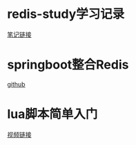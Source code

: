 # redis-study学习记录

[笔记链接](https://wendongchao.notion.site/a87303d392d143619e1c748a2a3d4443?v=7058045e88a74f549984d2004cbafd05)

# springboot整合Redis

[github](https://github.com/wendongchao/spring-boot-redis)

# lua脚本简单入门
[视频链接](https://www.bilibili.com/video/BV1vf4y1L7Rb/?spm_id_from=333.1007.top_right_bar_window_default_collection.content.click&vd_source=85b3af70816e1bf2b8a89a1f8b1bf896)

